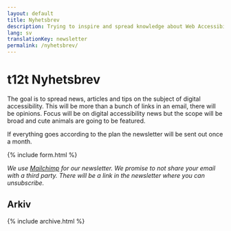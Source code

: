 ```yaml
---
layout: default
title: Nyhetsbrev
description: Trying to inspire and spread knowledge about Web Accessibility
lang: sv
translationKey: newsletter
permalink: /nyhetsbrev/
---
```


# t12t Nyhetsbrev

The goal is to spread news, articles and tips on the subject of digital accessibility. This will be more than a bunch of links in an email, there will be opinions. Focus will be on digital accessibility news but the scope will be broad and cute animals are going to be featured.

If everything goes according to the plan the newsletter will be sent out once a month.

{% include form.html %}

_We use [Mailchimp](https://mailchimp.com) for our newsletter. We promise to not share your email with a third party. There will be a link in the newsletter where you can unsubscribe._

## Arkiv

{% include archive.html %}
